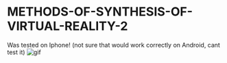 # METHODS-OF-SYNTHESIS-OF-VIRTUAL-REALITY-2

Was tested on Iphone! (not sure that would work correctly on Android, cant test it)
![gif](https://github.com/VodopshinV/METHODS-OF-SYNTHESIS-OF-VIRTUAL-REALITY-2/assets/84332962/25298234-514a-4622-b6a7-3b3014b5bb86)
